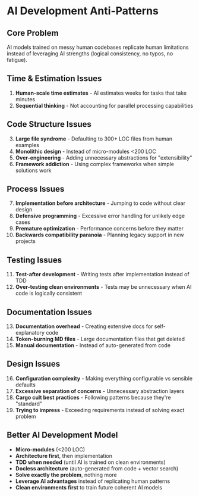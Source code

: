 # AI Development Anti-Patterns

## Core Problem
AI models trained on messy human codebases replicate human limitations instead of leveraging AI strengths (logical consistency, no typos, no fatigue).

## Time & Estimation Issues
1. **Human-scale time estimates** - AI estimates weeks for tasks that take minutes
2. **Sequential thinking** - Not accounting for parallel processing capabilities

## Code Structure Issues
3. **Large file syndrome** - Defaulting to 300+ LOC files from human examples
4. **Monolithic design** - Instead of micro-modules <200 LOC
5. **Over-engineering** - Adding unnecessary abstractions for "extensibility"
6. **Framework addiction** - Using complex frameworks when simple solutions work

## Process Issues
7. **Implementation before architecture** - Jumping to code without clear design
8. **Defensive programming** - Excessive error handling for unlikely edge cases
9. **Premature optimization** - Performance concerns before they matter
10. **Backwards compatibility paranoia** - Planning legacy support in new projects

## Testing Issues
11. **Test-after development** - Writing tests after implementation instead of TDD
12. **Over-testing clean environments** - Tests may be unnecessary when AI code is logically consistent

## Documentation Issues
13. **Documentation overhead** - Creating extensive docs for self-explanatory code
14. **Token-burning MD files** - Large documentation files that get deleted
15. **Manual documentation** - Instead of auto-generated from code

## Design Issues
16. **Configuration complexity** - Making everything configurable vs sensible defaults
17. **Excessive separation of concerns** - Unnecessary abstraction layers
18. **Cargo cult best practices** - Following patterns because they're "standard"
19. **Trying to impress** - Exceeding requirements instead of solving exact problem

## Better AI Development Model
- **Micro-modules** (<200 LOC)
- **Architecture first**, then implementation
- **TDD when needed** (until AI is trained on clean environments)
- **Docless architecture** (auto-generated from code + vector search)
- **Solve exactly the problem**, nothing more
- **Leverage AI advantages** instead of replicating human patterns
- **Clean environments first** to train future coherent AI models